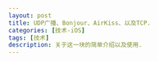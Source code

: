 ```yaml
---
layout: post
title: UDP广播、Bonjour、AirKiss、以及TCP.
categories: [技术-iOS]
tags: [技术]
description: 关于这一块的简单介绍以及使用.
---
```






